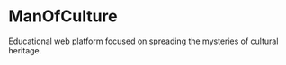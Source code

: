 # ManOfCulture

Educational web platform focused on spreading the mysteries of cultural heritage.


